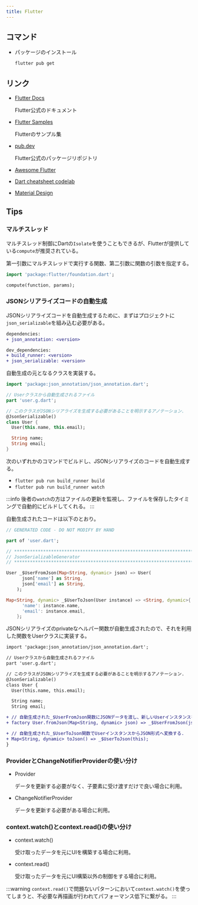 ```yaml
---
title: Flutter
---
```


## コマンド

- パッケージのインストール

  ```bash title=コマンド実行
  flutter pub get
  ```

## リンク

- [Flutter Docs](https://docs.flutter.dev/)

  Flutter公式のドキュメント

- [Flutter Samples](https://flutter.github.io/samples/#)

  Flutterのサンプル集

- [pub.dev](https://pub.dev/)

  Flutter公式のパッケージリポジトリ

- [Awesome Flutter](https://github.com/Solido/awesome-flutter)

- [Dart cheatsheet codelab](https://dart.dev/codelabs/dart-cheatsheet)

- [Material Design](https://material.io/components?platform=flutter)

## Tips

### マルチスレッド

マルチスレッド制御にDartの`Isolate`を使うこともできるが、Flutterが提供している`compute`が推奨されている。

第一引数にマルチスレッドで実行する関数、第二引数に関数の引数を指定する。

```dart
import 'package:flutter/foundation.dart';

compute(function, params);
```

### JSONシリアライズコードの自動生成

JSONシリアライズコードを自動生成するために、まずはプロジェクトに`json_serializable`を組み込む必要がある。

```diff yaml title=pubspec.yaml
dependencies:
+ json_annotation: <version>

dev_dependencies:
+ build_runner: <version>
+ json_serializable: <version>
```

自動生成の元となるクラスを実装する。

```dart title=user.dart
import 'package:json_annotation/json_annotation.dart';

// Userクラスから自動生成されるファイル
part 'user.g.dart';

// このクラスがJSONシリアライズを生成する必要があることを明示するアノテーション.
@JsonSerializable()
class User {
  User(this.name, this.email);

  String name;
  String email;
}
```

次のいずれかのコマンドでビルドし、JSONシリアライズのコードを自動生成する。

- `flutter pub run build_runner build`
- `flutter pub run build_runner watch`

:::info
後者の`watch`の方はファイルの更新を監視し、ファイルを保存したタイミングで自動的にビルドしてくれる。
:::

自動生成されたコードは以下のとおり。

```dart title=user.g.dart
// GENERATED CODE - DO NOT MODIFY BY HAND

part of 'user.dart';

// **************************************************************************
// JsonSerializableGenerator
// **************************************************************************

User _$UserFromJson(Map<String, dynamic> json) => User(
      json['name'] as String,
      json['email'] as String,
    );

Map<String, dynamic> _$UserToJson(User instance) => <String, dynamic>{
      'name': instance.name,
      'email': instance.email,
    };
```

JSONシリアライズのprivateなヘルパー関数が自動生成されたので、それを利用した関数をUserクラスに実装する。

```diff dart title=user.dart
import 'package:json_annotation/json_annotation.dart';

// Userクラスから自動生成されるファイル
part 'user.g.dart';

// このクラスがJSONシリアライズを生成する必要があることを明示するアノテーション.
@JsonSerializable()
class User {
  User(this.name, this.email);

  String name;
  String email;

+ // 自動生成された_$UserFromJson関数にJSONデータを渡し、新しいUserインスタンスを生成する.
+ factory User.fromJson(Map<String, dynamic> json) => _$UserFromJson(json);

+ // 自動生成された_$UserToJson関数でUserインスタンスからJSON形式へ変換する.
+ Map<String, dynamic> toJson() => _$UserToJson(this);
}
```

### ProviderとChangeNotifierProviderの使い分け

- Provider

  データを更新する必要がなく、子要素に受け渡すだけで良い場合に利用。

- ChangeNotifierProvider

  データを更新する必要がある場合に利用。

### context.watch()とcontext.read()の使い分け

- context.watch()

  受け取ったデータを元にUIを構築する場合に利用。

- context.read()

  受け取ったデータを元にUI構築以外の制御をする場合に利用。

:::warning
`context.read()`で問題ないパターンにおいて`context.watch()`を使ってしまうと、不必要な再描画が行われてパフォーマンス低下に繋がる。
:::
